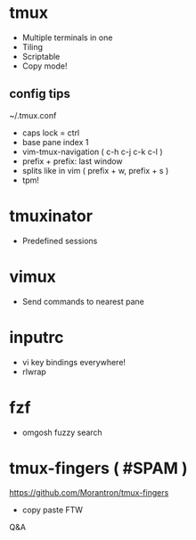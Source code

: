 # tmux

* Multiple terminals in one
* Tiling
* Scriptable
* Copy mode!

## config tips

~/.tmux.conf

* caps lock = ctrl
* base pane index 1
* vim-tmux-navigation ( c-h c-j c-k c-l )
* prefix + prefix: last window
* splits like in vim ( prefix + w, prefix + s )
* tpm!

# tmuxinator

* Predefined sessions

# vimux

* Send commands to nearest pane

# inputrc

* vi key bindings everywhere!
* rlwrap

# fzf

* omgosh fuzzy search

# tmux-fingers ( #SPAM )

https://github.com/Morantron/tmux-fingers

* copy paste FTW

Q&A

<!--Supporting cheatsheet for Vim Barcelona meetup
http://www.meetup.com/es-ES/Vim-Barcelona/events/230205509/ -->
